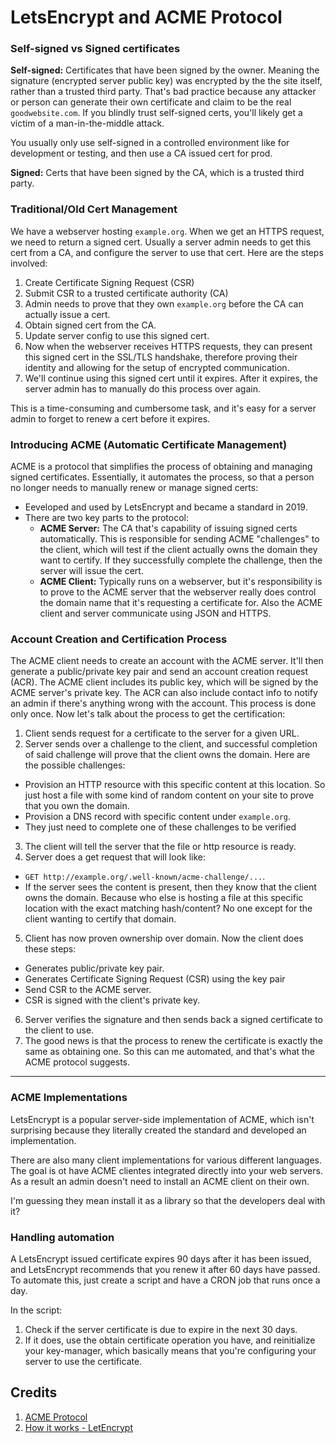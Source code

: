 # LetsEncrypt and ACME Protocol

### Self-signed vs Signed certificates
**Self-signed:** Certificates that have been signed by the owner. Meaning the signature (encrypted server public key) was encrypted by the the site itself, rather than a trusted third party. That's bad practice because any attacker or person can generate their own certificate and claim to be the real `goodwebsite.com`. If you blindly trust self-signed certs, you'll likely get a victim of a man-in-the-middle attack.

You usually only use self-signed in a controlled environment like for development or testing, and then use a CA issued cert for prod.

**Signed:** Certs that have been signed by the CA, which is a trusted third party.

### Traditional/Old Cert Management
We have a webserver hosting `example.org`. When we get an HTTPS request, we need to return a signed cert. Usually a server admin needs to get this cert from a CA, and configure the server to use that cert. Here are the steps involved:

1. Create Certificate Signing Request (CSR)
2. Submit CSR to a trusted certificate authority (CA)
3. Admin needs to prove that they own `example.org` before the CA can actually issue a cert.
4. Obtain signed cert from the CA.
5. Update server config to use this signed cert.
6. Now when the webserver receives HTTPS requests, they can present this signed cert in the SSL/TLS handshake, therefore proving their identity and allowing for the setup of encrypted communication. 
7. We'll continue using this signed cert until it expires. After it expires, the server admin has to manually do this process over again.

This is a time-consuming and cumbersome task, and it's easy for a server admin to forget to renew a cert before it expires.


### Introducing ACME (Automatic Certificate Management)
ACME is a protocol that simplifies the process of obtaining and managing signed certificates. Essentially, it automates the process, so that a person no longer needs to manually renew or manage signed certs:
- Eeveloped and used by LetsEncrypt and became a standard in 2019.
- There are two key parts to the protocol:
  - **ACME Server:** The CA that's capability of issuing signed certs automatically. This is responsible for sending ACME "challenges" to the client, which will test if the client actually owns the domain they want to certify. If they successfully complete the challenge, then the server will issue the cert.
  - **ACME Client:** Typically runs on a webserver, but it's responsibility is to prove to the ACME server that the webserver really does control the domain name that it's requesting a certificate for. Also the ACME client and server communicate using JSON and HTTPS.

### Account Creation and Certification Process
The ACME client needs to create an account with the ACME server. It'll then generate a public/private key pair and send an account creation request (ACR). The ACME client includes its public key, which will be signed by the ACME server's private key. The ACR can also include contact info to notify an admin if there's anything wrong with the account. This process is done only once. Now let's talk about the process to get the certification:
1. Client sends request for a certificate to the server for a given URL.
2. Server sends over a challenge to the client, and successful completion of said challenge will prove that the client owns the domain. Here are the possible challenges:
  - Provision an HTTP resource with this specific content at this location. So just host a file with some kind of random content on your site to prove that you own the domain.
  - Provision a DNS record with specific content under `example.org`.
  - They just need to complete one of these challenges to be verified
3. The client will tell the server that the file or http resource is ready.
4. Server does a get request that will look like:  
  - `GET http://example.org/.well-known/acme-challenge/...`. 
  - If the server sees the content is present, then they know that the client owns the domain. Because who else is hosting a file at this specific location with the exact matching hash/content? No one except for the client wanting to certify that domain.
5. Client has now proven ownership over domain. Now the client does these steps:
  - Generates public/private key pair.
  - Generates Certificate Signing Request (CSR) using the key pair
  - Send CSR to the ACME server.
  - CSR is signed with the client's private key.
6. Server verifies the signature and then sends back a signed certificate to the client to use.
7. The good news is that the process to renew the certificate is exactly the same as obtaining one. So this can me automated, and that's what the ACME protocol suggests. 

---
### ACME Implementations
LetsEncrypt is a popular server-side implementation of ACME, which isn't surprising because they literally created the standard and developed an implementation.

There are also many client implementations for various different languages. The goal is ot have ACME clientes integrated directly into your web servers. As a result an admin doesn't need to install an ACME client on their own.

I'm guessing they mean install it as a library so that the developers deal with it?

### Handling automation
A LetsEncrypt issued certificate expires 90 days after it has been issued, and LetsEncrypt recommends that you renew it after 60 days have passed. To automate this, just create a script and have a CRON job that runs once a day.

In the script:
  1. Check if the server certificate is due to expire in the next 30 days.
  2. If it does, use the obtain certificate operation you have, and reinitialize your key-manager, which basically means that you're configuring your server to use the certificate.


## Credits
1. [ACME Protocol](https://www.youtube.com/watch?v=rIwszDULXvc)
2. [How it works - LetEncrypt](https://letsencrypt.org/how-it-works/)

